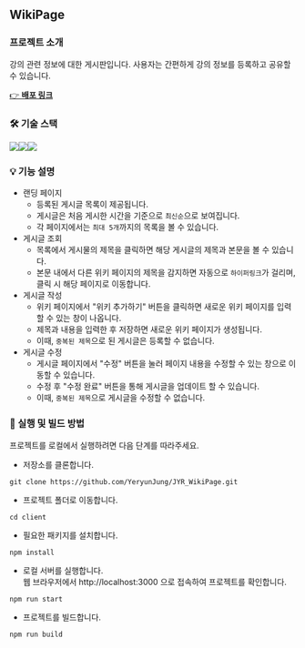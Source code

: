 ## WikiPage

### 프로젝트 소개

강의 관련 정보에 대한 게시판입니다. 사용자는 간편하게 강의 정보를 등록하고 공유할 수 있습니다.

[ 👉 **<u>배포 링크</u>**](https://wikipage-board.web.app)

### 🛠 기술 스택
<img src="https://img.shields.io/badge/React-61DAFB?style=for-the-badge&logo=React&logoColor=black"><img src="https://img.shields.io/badge/styledcomponents-DB7093?style=for-the-badge&logo=styledcomponents&logoColor=white"><img src="https://img.shields.io/badge/firebase-FFCA28?style=for-the-badge&logo=firebase&logoColor=white">

### 💡 기능 설명

- 랜딩 페이지
  - 등록된 게시글 목록이 제공됩니다.
  - 게시글은 처음 게시한 시간을 기준으로 `최신순`으로 보여집니다.
  - 각 페이지에서는 `최대 5개`까지의 목록을 볼 수 있습니다.
- 게시글 조회
  - 목록에서 게시물의 제목을 클릭하면 해당 게시글의 제목과 본문을 볼 수 있습니다.
  - 본문 내에서 다른 위키 페이지의 제목을 감지하면 자동으로 `하이퍼링크`가 걸리며, 클릭 시 해당 페이지로 이동합니다.
- 게시글 작성
  - 위키 페이지에서 "위키 추가하기" 버튼을 클릭하면 새로운 위키 페이지를 입력할 수 있는 창이 나옵니다.
  - 제목과 내용을 입력한 후 저장하면 새로운 위키 페이지가 생성됩니다.
  - 이때, `중복된 제목`으로 된 게시글은 등록할 수 없습니다.
- 게시글 수정
  - 게시글 페이지에서 "수정" 버튼을 눌러 페이지 내용을 수정할 수 있는 창으로 이동할 수 있습니다.
  - 수정 후 "수정 완료" 버튼을 통해 게시글을 업데이트 할 수 있습니다.
  - 이때, `중복된 제목`으로 게시글을 수정할 수 없습니다.

### 🔖 실행 및 빌드 방법

프로젝트를 로컬에서 실행하려면 다음 단계를 따라주세요.

- 저장소를 클론합니다.

```
git clone https://github.com/YeryunJung/JYR_WikiPage.git
```

- 프로젝트 폴더로 이동합니다.

```
cd client
```

- 필요한 패키지를 설치합니다.

```
npm install
```

- 로컬 서버를 실행합니다.<br />웹 브라우저에서 http://localhost:3000 으로 접속하여 프로젝트를 확인합니다.

```
npm run start
```

- 프로젝트를 빌드합니다.

```
npm run build
```
